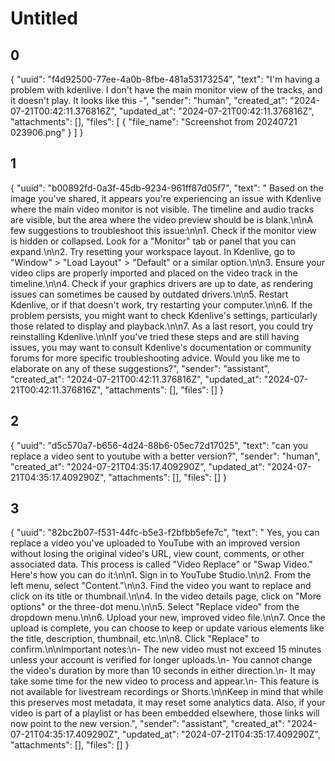 # Untitled

## 0

{
  "uuid": "f4d92500-77ee-4a0b-8fbe-481a53173254",
  "text": "I'm having a problem with kdenlive. I don't have the main monitor view of the tracks, and it doesn't play. It looks like this -",
  "sender": "human",
  "created_at": "2024-07-21T00:42:11.376816Z",
  "updated_at": "2024-07-21T00:42:11.376816Z",
  "attachments": [],
  "files": [
    {
      "file_name": "Screenshot from 20240721 023906.png"
    }
  ]
}

## 1

{
  "uuid": "b00892fd-0a3f-45db-9234-961ff87d05f7",
  "text": " Based on the image you've shared, it appears you're experiencing an issue with Kdenlive where the main video monitor is not visible. The timeline and audio tracks are visible, but the area where the video preview should be is blank.\n\nA few suggestions to troubleshoot this issue:\n\n1. Check if the monitor view is hidden or collapsed. Look for a \"Monitor\" tab or panel that you can expand.\n\n2. Try resetting your workspace layout. In Kdenlive, go to \"Window\" > \"Load Layout\" > \"Default\" or a similar option.\n\n3. Ensure your video clips are properly imported and placed on the video track in the timeline.\n\n4. Check if your graphics drivers are up to date, as rendering issues can sometimes be caused by outdated drivers.\n\n5. Restart Kdenlive, or if that doesn't work, try restarting your computer.\n\n6. If the problem persists, you might want to check Kdenlive's settings, particularly those related to display and playback.\n\n7. As a last resort, you could try reinstalling Kdenlive.\n\nIf you've tried these steps and are still having issues, you may want to consult Kdenlive's documentation or community forums for more specific troubleshooting advice. Would you like me to elaborate on any of these suggestions?",
  "sender": "assistant",
  "created_at": "2024-07-21T00:42:11.376816Z",
  "updated_at": "2024-07-21T00:42:11.376816Z",
  "attachments": [],
  "files": []
}

## 2

{
  "uuid": "d5c570a7-b656-4d24-88b6-05ec72d17025",
  "text": "can you replace a video sent to youtube with a better version?",
  "sender": "human",
  "created_at": "2024-07-21T04:35:17.409290Z",
  "updated_at": "2024-07-21T04:35:17.409290Z",
  "attachments": [],
  "files": []
}

## 3

{
  "uuid": "82bc2b07-f531-44fc-b5e3-f2bfbb5efe7c",
  "text": " Yes, you can replace a video you've uploaded to YouTube with an improved version without losing the original video's URL, view count, comments, or other associated data. This process is called \"Video Replace\" or \"Swap Video.\" Here's how you can do it:\n\n1. Sign in to YouTube Studio.\n\n2. From the left menu, select \"Content.\"\n\n3. Find the video you want to replace and click on its title or thumbnail.\n\n4. In the video details page, click on \"More options\" or the three-dot menu.\n\n5. Select \"Replace video\" from the dropdown menu.\n\n6. Upload your new, improved video file.\n\n7. Once the upload is complete, you can choose to keep or update various elements like the title, description, thumbnail, etc.\n\n8. Click \"Replace\" to confirm.\n\nImportant notes:\n- The new video must not exceed 15 minutes unless your account is verified for longer uploads.\n- You cannot change the video's duration by more than 10 seconds in either direction.\n- It may take some time for the new video to process and appear.\n- This feature is not available for livestream recordings or Shorts.\n\nKeep in mind that while this preserves most metadata, it may reset some analytics data. Also, if your video is part of a playlist or has been embedded elsewhere, those links will now point to the new version.",
  "sender": "assistant",
  "created_at": "2024-07-21T04:35:17.409290Z",
  "updated_at": "2024-07-21T04:35:17.409290Z",
  "attachments": [],
  "files": []
}
